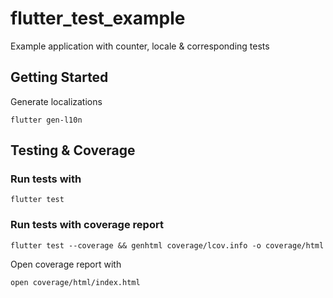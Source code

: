 # flutter_test_example
Example application with counter, locale &amp; corresponding tests

## Getting Started

Generate localizations
```
flutter gen-l10n
```

## Testing & Coverage

### Run tests with 
```
flutter test
```

### Run tests with coverage report
```
flutter test --coverage && genhtml coverage/lcov.info -o coverage/html
```

Open coverage report with 
```
open coverage/html/index.html
```

